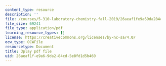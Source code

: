 ```yaml
---
content_type: resource
description: ''
file: /courses/5-310-laboratory-chemistry-fall-2019/26aeaf1fe9a69da284cd5e8fd1d5b460_LNCLrmAvSlU.pdf
file_size: 69241
file_type: application/pdf
learning_resource_types: []
license: https://creativecommons.org/licenses/by-nc-sa/4.0/
ocw_type: OCWFile
resourcetype: Document
title: 3play pdf file
uid: 26aeaf1f-e9a6-9da2-84cd-5e8fd1d5b460
---
```

